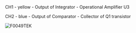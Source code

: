 
CH1 - yellow - Output of Integrator - Operational Amplifier U3 

CH2 - blue - Output of Comparator - Collector of Q1 transistor


![F0049TEK](https://github.com/user-attachments/assets/848a2275-c05e-4b4c-aa0f-b3ef615e4009)
